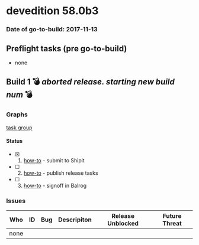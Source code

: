 # devedition 58.0b3

### Date of go-to-build: 2017-11-13

## Preflight tasks (pre go-to-build)
- none

## Build 1  :bomb: _aborted release. starting new build num_ :bomb: 

### Graphs
[task group](https://tools.taskcluster.net/push-inspector/#/PAz6EzTCSnC_3S2aQT__dA)


#### Status
- [x] 1.  [how-to](https://wiki.mozilla.org/Release:Release_Automation_on_Mercurial:Starting_a_Release#Submit_to_Ship_It)  - submit to Shipit
- [ ] 2.  [how-to](https://github.com/mozilla/releasewarrior/blob/master/how-tos/relpro.md#4-publish-release)  - publish release tasks
- [ ] 3.  [how-to](https://github.com/mozilla/releasewarrior/blob/master/how-tos/relpro.md#3-signoffs)  - signoff in Balrog

### Issues
| Who                 | ID               | Bug                                                                 | Descripiton                | Release Unblocked       | Future Threat                |
| ------------------- | ---------------- | ------------------------------------------------------------------- | -------------------------- | ----------------------- | ---------------------------- |
| none | | | | | |

